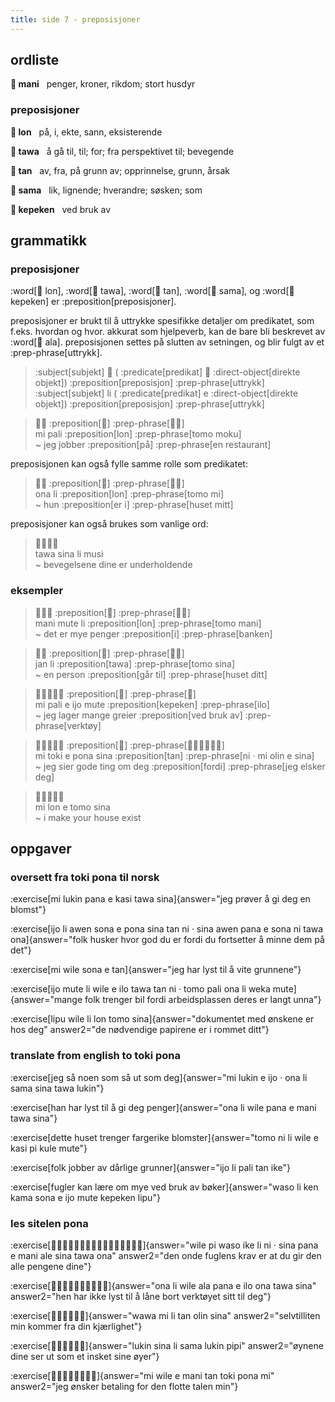 ```yaml
---
title: side 7 - preposisjoner 
---
```

## ordliste
**󱤲 mani**&nbsp;&nbsp;&nbsp;penger, kroner, rikdom; stort husdyr

### preposisjoner
**󱤬 lon**&nbsp;&nbsp;&nbsp;på, i, ekte, sann, eksisterende

**󱥩 tawa**&nbsp;&nbsp;&nbsp;å gå til, til; for; fra perspektivet til; bevegende

**󱥧 tan**&nbsp;&nbsp;&nbsp;av, fra, på grunn av; opprinnelse, grunn, årsak

**󱥖 sama**&nbsp;&nbsp;&nbsp;lik, lignende; hverandre; søsken; som

**󱤙 kepeken**&nbsp;&nbsp;&nbsp;ved bruk av

## grammatikk
### preposisjoner
:word[󱤬 lon], :word[󱥩 tawa], :word[󱥧 tan], :word[󱥖 sama], og :word[󱤙 kepeken] er :preposition[preposisjoner].

 preposisjoner er brukt til å uttrykke spesifikke detaljer om predikatet, som f.eks. hvordan og hvor. akkurat som hjelpeverb, kan de bare bli beskrevet av :word[󱤂 ala]. preposisjonen settes på slutten av setningen, og blir fulgt av et :prep-phrase[uttrykk].

> :subject[subjekt] 󱤧 ( :predicate[predikat] 󱤉 :direct-object[direkte objekt]) :preposition[preposisjon] :prep-phrase[uttrykk] \
> :subject[subjekt] li ( :predicate[predikat] e :direct-object[direkte objekt]) :preposition[preposisjon] :prep-phrase[uttrykk]

> 󱤴󱥉 :preposition[󱤬] :prep-phrase[󱥭󱤶] \
> mi pali :preposition[lon] :prep-phrase[tomo moku] \
> ~ jeg jobber :preposition[på] :prep-phrase[en restaurant]

preposisjonen kan også fylle samme rolle som predikatet:

> 󱥆󱤧 :preposition[󱤬] :prep-phrase[󱥭󱤴] \
> ona li :preposition[lon] :prep-phrase[tomo mi] \
> ~ hun :preposition[er i] :prep-phrase[huset mitt]

preposisjoner kan også brukes som vanlige ord:

> 󱥩󱥞󱤧󱤻 \
> tawa sina li musi \
> ~ bevegelsene dine er underholdende

### eksempler
> 󱤲󱤼󱤧 :preposition[󱤬] :prep-phrase[󱥭󱤲] \
> mani mute li :preposition[lon] :prep-phrase[tomo mani] \
> ~ det er mye penger :preposition[i] :prep-phrase[banken]

> 󱤑󱤧 :preposition[󱥩] :prep-phrase[󱥭󱥞] \
> jan li :preposition[tawa] :prep-phrase[tomo sina] \
> ~ en person :preposition[går til] :prep-phrase[huset ditt]

> 󱤴󱥉󱤉󱤌󱤼 :preposition[󱤙] :prep-phrase[󱤎] \
> mi pali e ijo mute :preposition[kepeken] :prep-phrase[ilo] \
> ~ jeg lager mange greier :preposition[ved bruk av] :prep-phrase[verktøy]

> 󱤴󱥬󱤉󱥔󱥞 :preposition[󱥧] :prep-phrase[󱥁󱦜󱤴󱥅󱤉󱥞] \
> mi toki e pona sina :preposition[tan] :prep-phrase[ni · mi olin e sina] \
> ~ jeg sier gode ting om deg :preposition[fordi] :prep-phrase[jeg elsker deg]

> 󱤴󱤬󱤉󱥭󱥞 \
> mi lon e tomo sina \
> ~ i make your house exist

## oppgaver
### oversett fra toki pona til norsk
:exercise[mi lukin pana e kasi tawa sina]{answer="jeg prøver å gi deg en blomst"}

:exercise[ijo li awen sona e pona sina tan ni · sina awen pana e sona ni tawa ona]{answer="folk husker hvor god du er fordi du fortsetter å minne dem på det"}

:exercise[mi wile sona e tan]{answer="jeg har lyst til å vite grunnene"}

:exercise[ijo mute li wile e ilo tawa tan ni · tomo pali ona li weka mute]{answer="mange folk trenger bil fordi arbeidsplassen deres er langt unna"}

:exercise[lipu wile li lon tomo sina]{answer="dokumentet med ønskene er hos deg" answer2="de nødvendige papirene er i rommet ditt"}

### translate from english to toki pona
:exercise[jeg så noen som så ut som deg]{answer="mi lukin e ijo · ona li sama sina tawa lukin"}

:exercise[han har lyst til å gi deg penger]{answer="ona li wile pana e mani tawa sina"}

:exercise[dette huset trenger fargerike blomster]{answer="tomo ni li wile e kasi pi kule mute"}

:exercise[folk jobber av dårlige grunner]{answer="ijo li pali tan ike"}

:exercise[fugler kan lære om mye ved bruk av bøker]{answer="waso li ken kama sona e ijo mute kepeken lipu"}

### les sitelen pona
:exercise[󱥷󱥍󱥴󱤍󱤧󱥁󱦜󱥞󱥌󱤉󱤲󱦖󱤄󱥞󱥩󱥆]{answer="wile pi waso ike li ni · sina pana e mani ale sina tawa ona" answer2="den onde fuglens krav er at du gir den alle pengene dine"}

:exercise[󱥆󱤧󱥷󱤂󱥌󱤉󱤎󱥆󱥩󱥞]{answer="ona li wile ala pana e ilo ona tawa sina" answer2="hen har ikke lyst til å låne bort verktøyet sitt til deg"}

:exercise[󱥵󱤴󱤧󱥧󱥅󱥞]{answer="wawa mi li tan olin sina" answer2="selvtilliten min kommer fra din kjærlighet"}

:exercise[󱤮󱥞󱤧󱥖󱤮󱥑]{answer="lukin sina li sama lukin pipi" answer2="øynene dine ser ut som et insket sine øyer"}

:exercise[󱤴󱥷󱤉󱤲󱥧󱥬󱥔󱤴]{answer="mi wile e mani tan toki pona mi" answer2="jeg ønsker betaling for den flotte talen min"}